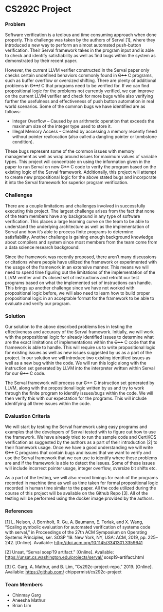 # CS292C Project

### Problem

Software verification is a tedious and time consuming approach when done properly. This challenge was taken by the authors of Serval [1], where they introduced a new way to perform an almost automated push-button verification. Their Serval framework takes in the program input and is able to check and identify satisfiability as well as find bugs within the system as demonstrated by their recent paper.

However, the current LLVM verifier constructed in the Serval paper only checks certain undefined behaviors commonly found in ~~C++~~ C programs, such as buffer overflow or oversized shifting. There are plenty of additional problems in ~~C++/~~ C that programs need to be verified for. If we can find propositional logic for the problems not currently verified, we can improve on the current LLVM verifier and check for more bugs while also verifying further the usefulness and effectiveness of push button automation in real world scenarios. Some of the common bugs we have identified are as follows:

- Integer Overflow – Caused by an arithmetic operation that exceeds the maximum size of the integer type used to store it.
- Illegal Memory Access – Created by accessing a memory recently freed without pointer reallocation (also called a dangling pointer or tombstone condition).

These bugs represent some of the common issues with memory management as well as wrap around issues for maximum values of variable types. This project will concentrate on using the information given in the paper to run Serval on new ~~C++~~ C code to verify the program based on the existing logic of the Serval framework. Additionally, this project will attempt to create new propositional logic for the above stated bugs and incorporate it into the Serval framework for superior program verification.


### Challenges

There are a couple limitations and challenges involved in successfully executing this project. The largest challenge arises from the fact that none of the team members have any background in any type of software verification. This places a large learning curve on the team to be able to understand the underlying architecture as well as the implementation of Serval and how it’s able to process finite programs to determine satisfiability. Another challenge is gaining enough background knowledge about compilers and system since most members from the team come from a data science research background.

Since the framework was recently proposed, there aren’t many discussions or citations where people have utilized the framework or experimented with the usage of the framework in an extensive manner. This means we will need to spend time figuring out the limitations of the implementation of the LLVM verifier and it’s closed set of instructions and retrofit our test programs based on what the implemented set of instructions can handle. This brings up another challenge since we have not worked with propositional logic before, we will also need to learn how to build proper propositional logic in an acceptable format for the framework to be able to evaluate and verify our program.

### Solution

Our solution to the above described problems lies in testing the effectiveness and accuracy of the Serval framework. Initially, we will work with the propositional logic for already identified issues to determine what are the exact limitations of implementations within the ~~C++~~ C code that the framework is able to handle. This will require us to write propositional logic for existing issues as well as new issues suggested by us as a part of the project. In our solution we will introduce two existing identified issues as well as a new bug within the code. We will run this logic along with the instruction set generated by LLVM into the interpreter written within Serval for our ~~C++~~ C code.

The Serval framework will process our ~~C++~~ C instruction set generated by LLVM, along with the propositional logic written by us and try to work through the finite program to identify issues/bugs within the code. We will then verify this with our expectation for the programs. This will include identifying all three issues within the code.

### Evaluation Criteria 

We will start by testing the Serval framework using easy programs and examples that the developers of Serval tested with to figure out how to use the framework. We have already tried to run the sample code and CertiKOS verification as suggested by the authors as a part of their introduction [2] to their framework usage. Once we have a good understanding we will write ~~C++~~ C programs that contain bugs and issues that we want to verify and use the Serval framework that we can use to identify where these problems are and if the framework is able to detect the issues. Some of these issues will include incorrect pointer usage, integer overflow, oversize bit shifts etc.

As a part of the testing, we will also record timings for each of the programs recorded in machine time as well as time taken for formal propositional logic recorded in human time similar to the paper. All the code utilized during the course of this project will be available on the Github Repo [3]. All of the testing will be performed using the docker image provided by the authors.

### References

[1] L. Nelson, J. Bornholt, R. Gu, A. Baumann, E. Torlak, and X. Wang, “Scaling symbolic evaluation for automated verification of systems code with serval,” in Proceedings of the 27th ACM Symposium on Operating Systems Principles, ser. SOSP ’19. New York, NY, USA: ACM, 2019, pp. 225–242. [Online]. Available: http://doi.acm.org/10.1145/3341301.3359641

[2] Unsat, “Serval sosp’19 artifact.” [Online]. Available: https://unsat.cs.washington.edu/projects/serval/ sosp19-artifact.html

[3] C. Garg, A. Mathur, and B. Lim, “Cs292c-project-repo,” 2019. [Online]. Available: https://github.com/ chippermist/cs292c-project


### Team Members

- Chinmay Garg
- Aneesha Mathur
- Brian Lim

